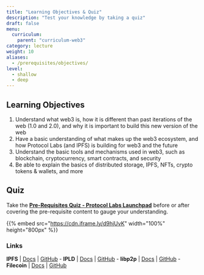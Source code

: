 ```yaml
---
title: "Learning Objectives & Quiz"
description: "Test your knowledge by taking a quiz"
draft: false
menu:
  curriculum:
    parent: "curriculum-web3"
category: lecture
weight: 10
aliases:
  - /prerequisites/objectives/
level:
  - shallow
  - deep
---
```


## Learning Objectives

1. Understand what web3 is, how it is different than past iterations of the web (1.0 and 2.0), and why it is important to build this new version of the web
2. Have a basic understanding of what makes up the web3 ecosystem, and how Protocol Labs (and IPFS) is building for web3 and the future
3. Understand the basic tools and mechanisms used in web3, such as blockchain, cryptocurrency, smart contracts, and security
4. Be able to explain the basics of distributed storage, IPFS, NFTs, crypto tokens & wallets, and more

## Quiz

Take the [**Pre-Requisites Quiz - Protocol Labs Launchpad**](https://docs.google.com/forms/d/e/1FAIpQLSfBhz3elo3K8U6MpMKeO1-0CfTdTQwPaMSYJPi3bSNyFLm0Dw/viewform?usp=sf_link) before or after covering the pre-requisite content to gauge your understanding.

{{% embed src="https://cdn.iframe.ly/d9hjUvK" width="100%" height="800px" %}}

### Links

**IPFS** | [Docs](https://docs.ipfs.io) | [GitHub](https://github.com/ipfs) - **IPLD** | [Docs](https://ipld.io/docs/) | [GitHub](https://github.com/ipld) - **libp2p** | [Docs](https://docs.libp2p.io) | [GitHub](https://github.com/libp2p) - **Filecoin** | [Docs](https://docs.filecoin.io) | [GitHub](https://github.com/filecoin-project)
